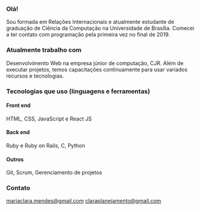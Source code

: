 ### Olá! 

Sou formada em Relações Internacionais e atualmente estudante de graduação de Ciência da Computação na Universidade de Brasília. Comecei a ter contato com programação pela primeira vez no final de 2019.    

### Atualmente trabalho com  
Desenvolvimento Web na empresa júnior de computação, CJR. Além de executar projetos, temos capacitações continuamente para usar variados recursos e tecnologias.        

### Tecnologias que uso (linguagens e ferramentas)    

#### Front end  
HTML, CSS, JavaScript e React JS    

#### Back end  
Ruby e Ruby on Rails, C, Python    

#### Outros  
Git, Scrum, Gerenciamento de projetos   

### Contato  
mariaclara.mendes@gmail.com
claraplanejamento@gmail.com
